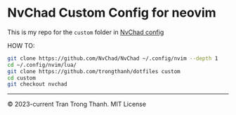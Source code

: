 NvChad Custom Config for neovim
===============================

This is my repo for the `custom` folder in [NvChad config](https://nvchad.com/docs/config/walkthrough#custom_config)

HOW TO:

```bash
git clone https://github.com/NvChad/NvChad ~/.config/nvim --depth 1
cd ~/.config/nvim/lua/
git clone https://github.com/trongthanh/dotfiles custom
cd custom
git checkout nvchad

```

---
© 2023-current Tran Trong Thanh. MIT License
